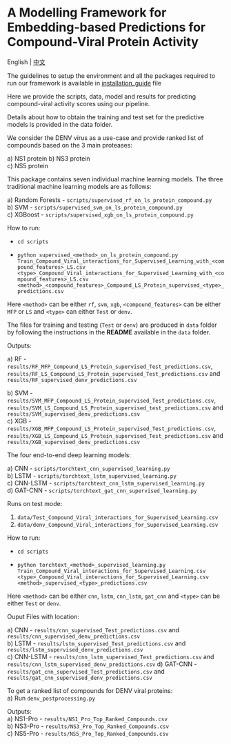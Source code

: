 # A Modelling Framework for Embedding-based Predictions for Compound-Viral Protein Activity

English | [中文](README_CN.md)

The guidelines to setup the environment and all the packages required to run our framework is available in [installation_guide](installation_guide.md) file

Here we provide the scripts, data, model and results for predicting compound-viral activity scores using our pipeline.

Details about how to obtain the training and test set for the predictive models is provided in the data folder.

We consider the DENV virus as a use-case and provide ranked list of compounds based on the 3 main proteases:

a) NS1 protein
b) NS3 protein  
c) NS5 protein  

This package contains seven individual machine learning models. The three traditional machine learning models are as follows:

a) Random Forests - `scripts/supervised_rf_on_ls_protein_compound.py`  
b) SVM - `scripts/supervised_svm_on_ls_protein_compound.py`  
c) XGBoost - `scripts/supervised_xgb_on_ls_protein_compound.py`

How to run:

 * `cd scripts`

 * `python supervised_<method>_on_ls_protein_compound.py Train_Compound_Viral_interactions_for_Supervised_Learning_with_<compound_features>_LS.csv <type>_Compound_Viral_interactions_for_Supervised_Learning_with_<compound_features>_LS.csv <method>_<compound_features>_Compound_LS_Protein_supervised_<type>_predictions.csv`

Here `<method>` can be either `rf`, `svm`, `xgb`, `<compound_features>` can be either `MFP` or `LS` and `<type>` can either `Test` or `denv`.

The files for training and testing (`Test` or `denv`) are produced in `data` folder by following the instructions in the **README** available in the `data` folder.

Outputs:  

a) RF - `results/RF_MFP_Compound_LS_Protein_supervised_Test_predictions.csv`, `results/RF_LS_Compound_LS_Protein_supervised_Test_predictions.csv` and `results/RF_supervised_denv_predictions.csv`  

b) SVM - `results/SVM_MFP_Compound_LS_Protein_supervised_Test_predictions.csv`, `results/SVM_LS_Compound_LS_Protein_supervised_test_predictions.csv` and `results/SVM_supervised_denv_predictions.csv`  
c) XGB - `results/XGB_MFP_Compound_LS_Protein_supervised_Test_predictions.csv`, `results/XGB_LS_Compound_LS_Protein_supervised_Test_predictions.csv` and `results/XGB_supervised_denv_predictions.csv`   


The four end-to-end deep learning models:  

a) CNN - `scripts/torchtext_cnn_supervised_learning.py`  
b) LSTM - `scripts/torchtext_lstm_supervised_learning.py`  
c) CNN-LSTM - `scripts/torchtext_cnn_lstm_supervised_learning.py`  
d) GAT-CNN  - `scripts/torchtext_gat_cnn_supervised_learning.py`

Runs on test mode:  
1. `data/Test_Compound_Viral_interactions_for_Supervised_Learning.csv`  
2. `data/denv_Compound_Viral_interactions_for_Supervised_Learning.csv`

How to run:

 * `cd scripts`

 * `python torchtext_<method>_supervised_learning.py Train_Compound_Viral_interactions_for_Supervised_Learning.csv <type>_Compound_Viral_interactions_for_Supervised_Learning.csv <method>_supervised_<type>_predictions.csv`

Here `<method>` can be either `cnn`, `lstm`, `cnn_lstm`, `gat_cnn` and `<type>` can be either `Test` or  `denv`.

Ouput Files with location:

a) CNN - `results/cnn_supervised_Test_predictions.csv` and `results/cnn_supervised_denv_predictions.csv`  
b) LSTM - `results/lstm_supervised_Test_predictions.csv` and `results/lstm_supervised_denv_predictions.csv`  
c) CNN-LSTM - `results/cnn_lstm_supervised_Test_predictions.csv` and `results/cnn_lstm_supervised_denv_predictions.csv`
d) GAT-CNN - `results/gat_cnn_supervised_Test_predictions.csv` and `results/gat_cnn_supervised_denv_predictions.csv`


To get a ranked list of compounds for DENV viral proteins:   
a) Run `denv_postprocessing.py`

Outputs:  
a) NS1-Pro - `results/NS1_Pro_Top_Ranked_Compounds.csv`  
b) NS3-Pro - `results/NS3_Pro_Top_Ranked_Compounds.csv`  
c) NS5-Pro  - `results/NS5_Pro_Top_Ranked_Compounds.csv`  
